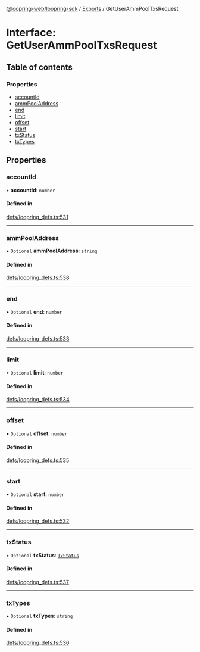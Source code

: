 [@loopring-web/loopring-sdk](../README.md) / [Exports](../modules.md) / GetUserAmmPoolTxsRequest

# Interface: GetUserAmmPoolTxsRequest

## Table of contents

### Properties

- [accountId](GetUserAmmPoolTxsRequest.md#accountid)
- [ammPoolAddress](GetUserAmmPoolTxsRequest.md#ammpooladdress)
- [end](GetUserAmmPoolTxsRequest.md#end)
- [limit](GetUserAmmPoolTxsRequest.md#limit)
- [offset](GetUserAmmPoolTxsRequest.md#offset)
- [start](GetUserAmmPoolTxsRequest.md#start)
- [txStatus](GetUserAmmPoolTxsRequest.md#txstatus)
- [txTypes](GetUserAmmPoolTxsRequest.md#txtypes)

## Properties

### accountId

• **accountId**: `number`

#### Defined in

[defs/loopring_defs.ts:531](https://github.com/Loopring/loopring_sdk/blob/1830d54/src/defs/loopring_defs.ts#L531)

___

### ammPoolAddress

• `Optional` **ammPoolAddress**: `string`

#### Defined in

[defs/loopring_defs.ts:538](https://github.com/Loopring/loopring_sdk/blob/1830d54/src/defs/loopring_defs.ts#L538)

___

### end

• `Optional` **end**: `number`

#### Defined in

[defs/loopring_defs.ts:533](https://github.com/Loopring/loopring_sdk/blob/1830d54/src/defs/loopring_defs.ts#L533)

___

### limit

• `Optional` **limit**: `number`

#### Defined in

[defs/loopring_defs.ts:534](https://github.com/Loopring/loopring_sdk/blob/1830d54/src/defs/loopring_defs.ts#L534)

___

### offset

• `Optional` **offset**: `number`

#### Defined in

[defs/loopring_defs.ts:535](https://github.com/Loopring/loopring_sdk/blob/1830d54/src/defs/loopring_defs.ts#L535)

___

### start

• `Optional` **start**: `number`

#### Defined in

[defs/loopring_defs.ts:532](https://github.com/Loopring/loopring_sdk/blob/1830d54/src/defs/loopring_defs.ts#L532)

___

### txStatus

• `Optional` **txStatus**: [`TxStatus`](../enums/TxStatus.md)

#### Defined in

[defs/loopring_defs.ts:537](https://github.com/Loopring/loopring_sdk/blob/1830d54/src/defs/loopring_defs.ts#L537)

___

### txTypes

• `Optional` **txTypes**: `string`

#### Defined in

[defs/loopring_defs.ts:536](https://github.com/Loopring/loopring_sdk/blob/1830d54/src/defs/loopring_defs.ts#L536)

